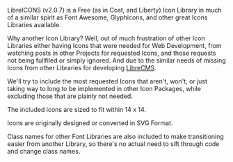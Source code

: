 LibreICONS (v2.0.7) is a Free (as in Cost, and Liberty) Icon Library in much of a similar spirit as Font Awesome, Glyphicons, and other great Icons Libraries available.

Why another Icon Library? Well, out of much frustration of other Icon Libraries either having Icons that were needed for Web Development, from watching posts in other Projects for requested Icons, and those requests not being fullfiled or simply ignored. And due to the similar needs of missing Icons from other Libraries for developing [LibreCMS](https://github.com/StudioJunkyard/LibreCMS).

We'll try to include the most requested Icons that aren't, won't, or just taking way to long to be implemented in other Icon Packages, while excluding those that are plainly not needed.

The included icons are sized to fit within 14 x 14.

Icons are originally designed or converted in SVG Format.

Class names for other Font Libraries are also included to make transitioning easier from another Library, so there's no actual need to sift through code and change class names.